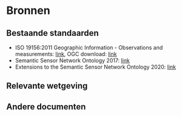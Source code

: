 # Bronnen

## Bestaande standaarden
- ISO 19156:2011 Geographic Information - Observations and measurements: [link](https://www.iso.org/standard/32574.html), OGC download: [link](https://portal.ogc.org/files/?artifact_id=41579)
- Semantic Sensor Network Ontology 2017: [link](https://www.w3.org/TR/2017/REC-vocab-ssn-20171019/)
- Extensions to the Semantic Sensor Network Ontology 2020: [link](https://www.w3.org/TR/vocab-ssn-ext/)

## Relevante wetgeving

## Andere documenten
